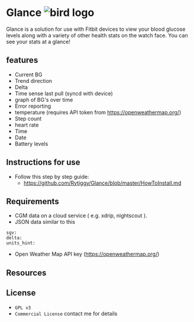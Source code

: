 # Glance ![bird logo](https://image.ibb.co/kEQrrc/twerp_64.png)
Glance is a solution for use with Fitbit devices to view your blood glucose levels along with a variety of other health stats on the watch face. You can see your stats at a glance!
## features 
- Current BG
- Trend direction
- Delta 
- Time sense last pull (syncd with device)
- graph of BG's over time
- Error reporting
- temperature (requires API token from https://openweathermap.org/) 
- Step count
- heart rate
- Time
- Date
- Battery levels
## Instructions for use
- Follow this step by step guide:
  - https://github.com/Rytiggy/Glance/blob/master/HowToInstall.md
## Requirements 
- CGM data on a cloud service ( e.g. xdrip, nightscout ). 
- JSON data similar to this
```
sgv: 
delta: 
units_hint: 
```
- Open Weather Map API key (https://openweathermap.org/)
## Resources 
## License
- `GPL v3`
- `Commercial License` contact me for details
